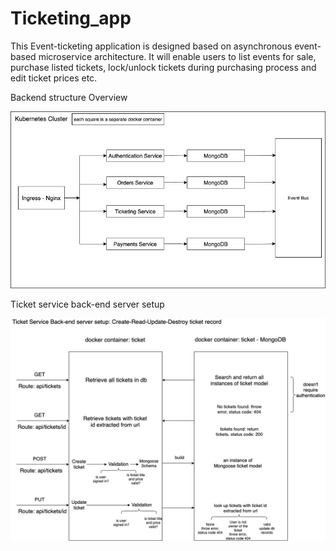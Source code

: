 # Ticketing_app
This Event-ticketing application is designed based on asynchronous event-based microservice architecture. It will enable users to list events for sale,
purchase listed tickets, lock/unlock tickets during purchasing process and edit ticket prices etc. 

Backend structure Overview 

![](images/test.jpg)

Ticket service back-end server setup 

![](images/ticket_service.png)

